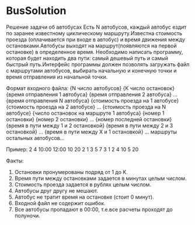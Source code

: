 # BusSolution
Решение задачи об автобусах
Есть N автобусов, каждый автобус ездит по заранее известному
циклическому маршруту.Известна стоимость проезда (оплачивается при
входе в автобус) и время движения между остановками.Автобусы выходят
на маршрут(появляются на первой остановке) в определенное время.
Необходимо написать программу, которая будет находить два пути: самый
дешевый путь и самый быстрый путь.Интерфейс программы должен
позволять загружать файл с маршрутами автобусов, выбирать начальную и
конечную точки и время отправления из начальной точки.

Формат входного файла:
{N число автобусов}
{K число остановок}
{время отправления 1 автобуса} {время отправления 2 автобуса} ...
{время отправления N автобуса}
{стоимость проезда на 1 автобусе} {стоимость проезда на 2 автобусе}
... {стоимость проезда на N автобусе}
{число остановок на маршруте 1 автобуса} {номер 1 остановки} {номер 2
остановки} ... {номер последней остановки} {время в пути между 1 и 2
остановкой} {время в пути между 2 и 3 остановкой} ... {время в пути
между X и 1 остановкой}
... маршруты остальных автобусов...

Пример:
2
4
10:00 12:00
10 20
2 1 3 5 7
3 1 2 4 10 5 20

Факты:
1. Остановки пронумерованы подряд от 1 до K.
2. Время пути между остановками задается в минутах целым числом.
3. Стоимость проезда задается в рублях целым числом.
4. Автобусы друг другу не мешают.
5. Автобус не тратит время на остановке (стоит 0 минут).
6. Входной файл не содержит ошибок.
7. Все автобусы пропадают в 00:00, т.е.все расчеты проходят до полуночи.

